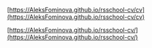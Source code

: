 [https://AleksFominova.github.io/rsschool-cv/cv](https://AleksFominova.github.io/rsschool-cv/cv)

[https://AleksFominova.github.io/rsschool-cv/](https://AleksFominova.github.io/rsschool-cv/)
